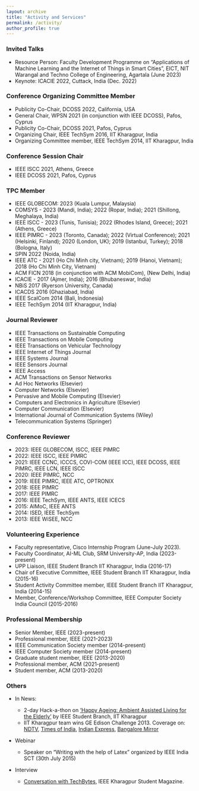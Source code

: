 ```yaml
---
layout: archive
title: "Activity and Services"
permalink: /activity/
author_profile: true
---
```


### Invited Talks
* Resource Person: Faculty Development Programme on “Applications of Machine Learning and the Internet of Things in Smart Cities”, EICT, NIT Warangal and Techno College of Engineering, Agartala (June 2023)
* Keynote: ICACIE 2022, Cuttack, India (Dec. 2022)


### Conference Organizing Committee Member
* Publicity Co-Chair, DCOSS 2022, California, USA
* General Chair, WPSN 2021 (in conjunction with IEEE DCOSS), Pafos, Cyprus
* Publicity Co-Chair, DCOSS 2021, Pafos, Cyprus
* Organizing Chair, IEEE TechSym 2016, IIT Kharagpur, India
* Organizing Committee member, IEEE TechSym 2014, IIT Kharagpur, India


### Conference Session Chair
* IEEE ISCC 2021, Athens, Greece
* IEEE DCOSS 2021, Pafos, Cyprus


### TPC Member
* IEEE GLOBECOM: 2023 (Kuala Lumpur, Malaysia)
* COMSYS - 2023 (Mandi, India); 2022 (Ropar, India); 2021 (Shillong, Meghalaya, India)
* IEEE ISCC - 2023 (Tunis, Tunisia); 2022 (Rhodes Island, Greece); 2021 (Athens, Greece)
* IEEE PIMRC - 2023 (Toronto, Canada); 2022 (Virtual Conference); 2021 (Helsinki, Finland); 2020 (London, UK); 2019 (Istanbul, Turkey); 2018 (Bologna, Italy)
* SPIN 2022 (Noida, India)
* IEEE ATC - 2021 (Ho Chi Minh city, Vietnam); 2019 (Hanoi, Vietnam); 2018 (Ho Chi Minh City, Vietnam)
* ACM FICN 2018 (in conjunction with ACM MobiCom), (New Delhi, India)
* ICACIE - 2017 (Ajmer, India); 2016 (Bhubaneswar, India)
* NBiS 2017 (Ryerson University, Canada)
* ICACDS 2016 (Ghaziabad, India)
* IEEE ScalCom 2014 (Bali, Indonesia)
* IEEE TechSym 2014 (IIT Kharagpur, India)


### Journal Reviewer
* IEEE Transactions on Sustainable Computing
* IEEE Transactions on Mobile Computing
* IEEE Transactions on Vehicular Technology
* IEEE Internet of Things Journal
* IEEE Systems Journal
* IEEE Sensors Journal
* IEEE Access
* ACM Transactions on Sensor Networks
* Ad Hoc Networks (Elsevier)
* Computer Networks (Elsevier)
* Pervasive and Mobile Computing (Elsevier)
* Computers and Electronics in Agriculture (Elsevier)
* Computer Communication (Elsevier)
* International Journal of Communication Systems (Wiley)
* Telecommunication Systems (Springer)


### Conference Reviewer
* 2023: IEEE GLOBECOM, ISCC, IEEE PIMRC
* 2022: IEEE ISCC, IEEE PIMRC
* 2021: IEEE CCNC, ICCCS, COVI-COM (IEEE ICC), IEEE DCOSS, IEEE PIMRC, IEEE LCN, IEEE ISCC
* 2020: IEEE PIMRC, NCC
* 2019: IEEE PIMRC, IEEE ATC, OPTRONIX
* 2018: IEEE PIMRC
* 2017: IEEE PIMRC
* 2016: IEEE TechSym, IEEE ANTS, IEEE ICECS
* 2015: AIMoC, IEEE ANTS
* 2014: ISED, IEEE TechSym
* 2013: IEEE WiSEE, NCC

### Volunteering Experience
* Faculty representative, Cisco Internship Program (June-July 2023).
* Faculty Coordinator, AI-ML Club, SRM University-AP, India (2023-present)
* UPP Liaison, IEEE Student Branch IIT Kharagpur, India (2016-17)
* Chair of Executive Committee, IEEE Student Branch IIT Kharagpur, India (2015-16)
* Student Activity Committee member, IEEE Student Branch IIT Kharagpur, India (2014-15)
* Member, Conference/Workshop Committee, IEEE Computer Society India Council (2015-2016)


### Professional Membership
* Senior Member, IEEE (2023-present)
* Professional member, IEEE (2021-2023)
* IEEE Communication Society member (2014-present)
* IEEE Computer Society member (2014-present)
* Graduate student member, IEEE (2013-2020)
* Professional member, ACM (2021-present)
* Student member, ACM (2013-2020)


### Others

* In News:
  * 2-day Hack-a-thon on [‘Happy Ageing: Ambient Assisted Living for the Elderly’](https://pulse.embs.org/september-2015/healthy-aging-hackathon-at-iit-kharagpur/) by IEEE Student Branch, IIT Kharagpur
  * IIT Kharagpur team wins GE Edison Challenge 2013. Coverage on: [NDTV](http://gadgets.ndtv.com/apps/news/iit-kharagpur-students-develop-mobile-app-that-detects-skin-cancer-diseases-461991), [Times of India](https://timesofindia.indiatimes.com/city/kolkata/Tech-tonic-for-tough-diseases/articleshow/27761991.cms), [Indian Express](#), [Bangalore Mirror](http://bangaloremirror.indiatimes.com/bangalore/others/tumour-post-partum-haemorrhage-smartphone-cancerous-tumour-malignant-tumours/articleshow/27602018.cms?)
  
* Webinar
  * Speaker on “Writing with the help of Latex” organized by IEEE India SCT (30th July 2015)
  
* Interview
  * [Conversation with TechBytes](http://techbytes-ieeekharagpur.blogspot.in/2017/02/hangout-with-tamoghna-ojha-organizing.html), IEEE Kharagpur Student Magazine.
